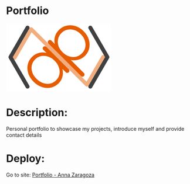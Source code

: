 # Portfolio

![Alt Text](https://github.com/AnnaZaragoza/Portfolio/blob/4f7c4be115f7fba29754fff9c3e1065a99cabaa4/src/img/index/logo.png)

# Description:

Personal portfolio to showcase my projects, introduce myself and provide contact details

# Deploy:

Go to site: [Portfolio - Anna Zaragoza](https://annazaragoza.net/)
